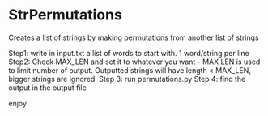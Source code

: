 # StrPermutations
Creates a list of strings by making permutations from another list of strings



Step1: write in input.txt a list of words to start with. 1 word/string per line
Step2: Check MAX_LEN and set it to whatever you want - MAX LEN is used to limit number of output. Outputted strings will have length < MAX_LEN, bigger strings are ignored. 
Step 3: run permutations.py
Step 4: find the output in the output file


enjoy 
